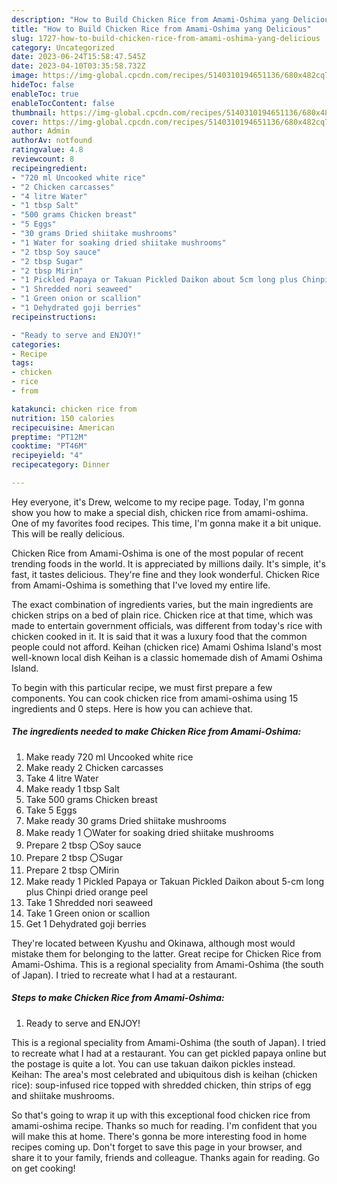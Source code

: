 ```yaml
---
description: "How to Build Chicken Rice from Amami-Oshima yang Delicious"
title: "How to Build Chicken Rice from Amami-Oshima yang Delicious"
slug: 1727-how-to-build-chicken-rice-from-amami-oshima-yang-delicious
category: Uncategorized
date: 2023-06-24T15:58:47.545Z
date: 2023-04-10T03:35:58.732Z
image: https://img-global.cpcdn.com/recipes/5140310194651136/680x482cq70/chicken-rice-from-amami-oshima-recipe-main-photo.jpg
hideToc: false
enableToc: true
enableTocContent: false
thumbnail: https://img-global.cpcdn.com/recipes/5140310194651136/680x482cq70/chicken-rice-from-amami-oshima-recipe-main-photo.jpg
cover: https://img-global.cpcdn.com/recipes/5140310194651136/680x482cq70/chicken-rice-from-amami-oshima-recipe-main-photo.jpg
author: Admin
authorAv: notfound
ratingvalue: 4.8
reviewcount: 8
recipeingredient:
- "720 ml Uncooked white rice"
- "2 Chicken carcasses"
- "4 litre Water"
- "1 tbsp Salt"
- "500 grams Chicken breast"
- "5 Eggs"
- "30 grams Dried shiitake mushrooms"
- "1 Water for soaking dried shiitake mushrooms"
- "2 tbsp Soy sauce"
- "2 tbsp Sugar"
- "2 tbsp Mirin"
- "1 Pickled Papaya or Takuan Pickled Daikon about 5cm long plus Chinpi dried orange peel"
- "1 Shredded nori seaweed"
- "1 Green onion or scallion"
- "1 Dehydrated goji berries"
recipeinstructions:

- "Ready to serve and ENJOY!"
categories:
- Recipe
tags:
- chicken
- rice
- from

katakunci: chicken rice from 
nutrition: 150 calories
recipecuisine: American
preptime: "PT12M"
cooktime: "PT46M"
recipeyield: "4"
recipecategory: Dinner

---
```



Hey everyone, it's Drew, welcome to my recipe page. Today, I'm gonna show you how to make a special dish, chicken rice from amami-oshima. One of my favorites food recipes. This time, I'm gonna make it a bit unique. This will be really delicious.

Chicken Rice from Amami-Oshima is one of the most popular of recent trending foods in the world. It is appreciated by millions daily. It's simple, it's fast, it tastes delicious. They're fine and they look wonderful. Chicken Rice from Amami-Oshima is something that I've loved my entire life.

The exact combination of ingredients varies, but the main ingredients are chicken strips on a bed of plain rice. Chicken rice at that time, which was made to entertain government officials, was different from today&#39;s rice with chicken cooked in it. It is said that it was a luxury food that the common people could not afford. Keihan (chicken rice) Amami Oshima Island&#39;s most well-known local dish Keihan is a classic homemade dish of Amami Oshima Island.


To begin with this particular recipe, we must first prepare a few components. You can cook chicken rice from amami-oshima using 15 ingredients and 0 steps. Here is how you can achieve that.

<!--inarticleads1-->

##### The ingredients needed to make Chicken Rice from Amami-Oshima:

1. Make ready 720 ml Uncooked white rice
1. Make ready 2 Chicken carcasses
1. Take 4 litre Water
1. Make ready 1 tbsp Salt
1. Take 500 grams Chicken breast
1. Take 5 Eggs
1. Make ready 30 grams Dried shiitake mushrooms
1. Make ready 1 〇Water for soaking dried shiitake mushrooms
1. Prepare 2 tbsp 〇Soy sauce
1. Prepare 2 tbsp 〇Sugar
1. Prepare 2 tbsp 〇Mirin
1. Make ready 1 Pickled Papaya or Takuan Pickled Daikon about 5-cm long plus Chinpi dried orange peel
1. Take 1 Shredded nori seaweed
1. Take 1 Green onion or scallion
1. Get 1 Dehydrated goji berries


They&#39;re located between Kyushu and Okinawa, although most would mistake them for belonging to the latter. Great recipe for Chicken Rice from Amami-Oshima. This is a regional speciality from Amami-Oshima (the south of Japan). I tried to recreate what I had at a restaurant. 

<!--inarticleads2-->

##### Steps to make Chicken Rice from Amami-Oshima:


1. Ready to serve and ENJOY!

This is a regional speciality from Amami-Oshima (the south of Japan). I tried to recreate what I had at a restaurant. You can get pickled papaya online but the postage is quite a lot. You can use takuan daikon pickles instead. Keihan: The area&#39;s most celebrated and ubiquitous dish is keihan (chicken rice): soup-infused rice topped with shredded chicken, thin strips of egg and shiitake mushrooms. 

So that's going to wrap it up with this exceptional food chicken rice from amami-oshima recipe. Thanks so much for reading. I'm confident that you will make this at home. There's gonna be more interesting food in home recipes coming up. Don't forget to save this page in your browser, and share it to your family, friends and colleague. Thanks again for reading. Go on get cooking!
